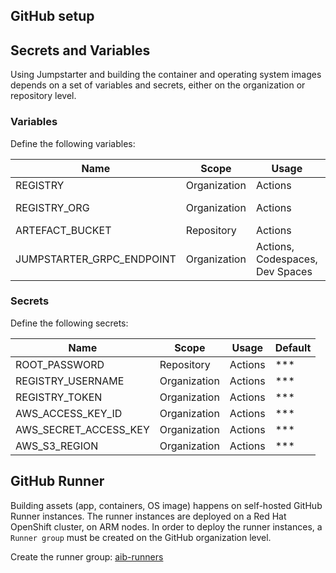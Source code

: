 ## GitHub setup

## Secrets and Variables

Using Jumpstarter and building the container and operating system images depends on a set of variables and secrets, either on the organization or repository level.

### Variables

Define the following variables:

| Name     | Scope    | Usage    | Default |
|----------|----------|----------|----------|
| REGISTRY        | Organization   | Actions | quay.io  |
| REGISTRY_ORG    | Organization   | Actions | quay.io/rhadp-examples  |
| ARTEFACT_BUCKET | Repository     | Actions | *** |
| JUMPSTARTER_GRPC_ENDPOINT | Organization   | Actions, Codespaces, Dev Spaces | https://grpc.rhadp...  |

### Secrets

Define the following secrets:

| Name     | Scope    | Usage    | Default |
|----------|----------|----------|----------|
| ROOT_PASSWORD       | Repository     | Actions | ***  |
| REGISTRY_USERNAME   | Organization   | Actions | ***  |
| REGISTRY_TOKEN      | Organization   | Actions | ***  |
| AWS_ACCESS_KEY_ID     | Organization | Actions | ***  |
| AWS_SECRET_ACCESS_KEY | Organization | Actions | ***  |
| AWS_S3_REGION         | Organization | Actions | ***  |


## GitHub Runner

Building assets (app, containers, OS image) happens on self-hosted GitHub Runner instances. The runner instances are deployed on a Red Hat OpenShift cluster, on ARM nodes. 
In order to deploy the runner instances, a `Runner group` must be created on the GitHub organization level.

Create the runner group: [aib-runners](https://github.com/organizations/rhadp-examples/settings/actions/runner-groups)

<!-- 
#### VM

Store the VM private key as a secret on the `Organization` and `Codespaces` level:

```shell
gh secret set BUILDER_PRIVATE_KEY < $HOME/.ssh/rhadp-vm -a codespaces && \
gh secret set BUILDER_PRIVATE_KEY --visibility all < $HOME/.ssh/rhadp-vm -o rhadp-examples
```

-->